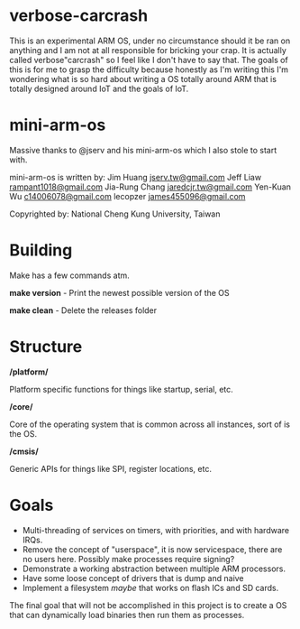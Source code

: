 # verbose-carcrash
This is an experimental ARM OS, under no circumstance should it be ran on anything and I am not at all responsible for bricking your crap. It is actually called verbose"carcrash" so I feel like I don't have to say that. The goals of this is for me to grasp the difficulty because honestly as I'm writing this I'm wondering what is so hard about writing a OS totally around ARM that is totally designed around IoT and the goals of IoT.

# mini-arm-os

Massive thanks to @jserv and his mini-arm-os which I also stole to start with.

mini-arm-os is written by:
  Jim Huang <jserv.tw@gmail.com>
  Jeff Liaw <rampant1018@gmail.com>
  Jia-Rung Chang <jaredcjr.tw@gmail.com>
  Yen-Kuan Wu <c14006078@gmail.com>
  lecopzer <james455096@gmail.com>

Copyrighted by:
  National Cheng Kung University, Taiwan

# Building

Make has a few commands atm.

**make version** - Print the newest possible version of the OS

**make clean** - Delete the releases folder

# Structure

**/platform/**

Platform specific functions for things like startup, serial, etc.

**/core/**

Core of the operating system that is common across all instances, sort of is the OS.

**/cmsis/**

Generic APIs for things like SPI, register locations, etc.

# Goals

* Multi-threading of services on timers, with priorities, and with hardware IRQs.
* Remove the concept of "userspace", it is now servicespace, there are no users here. Possibly make processes require signing?
* Demonstrate a working abstraction between multiple ARM processors.
* Have some loose concept of drivers that is dump and naive
* Implement a filesystem _maybe_ that works on flash ICs and SD cards.

The final goal that will not be accomplished in this project is to create a OS that can dynamically load binaries then run them as processes.
